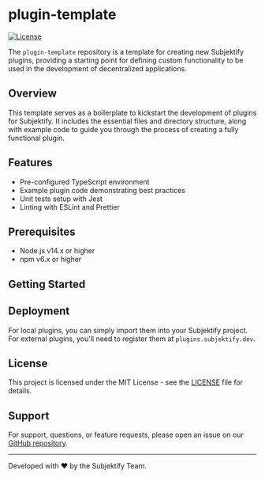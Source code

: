 # plugin-template

[![License](https://img.shields.io/badge/license-MIT-blue.svg)](https://opensource.org/licenses/MIT)

The `plugin-template` repository is a template for creating new Subjektify plugins, providing a starting point for defining custom functionality to be used in the development of decentralized applications.

## Overview

This template serves as a boilerplate to kickstart the development of plugins for Subjektify. It includes the essential files and directory structure, along with example code to guide you through the process of creating a fully functional plugin.

## Features

- Pre-configured TypeScript environment
- Example plugin code demonstrating best practices
- Unit tests setup with Jest
- Linting with ESLint and Prettier

## Prerequisites

- Node.js v14.x or higher
- npm v6.x or higher

## Getting Started


## Deployment

For local plugins, you can simply import them into your Subjektify project. For external plugins, you'll need to register them at `plugins.subjektify.dev`.

## License

This project is licensed under the MIT License - see the [LICENSE](LICENSE) file for details.

## Support

For support, questions, or feature requests, please open an issue on our [GitHub repository](https://github.com/subjektify/plugin-template/issues).

---

Developed with :heart: by the Subjektify Team.
